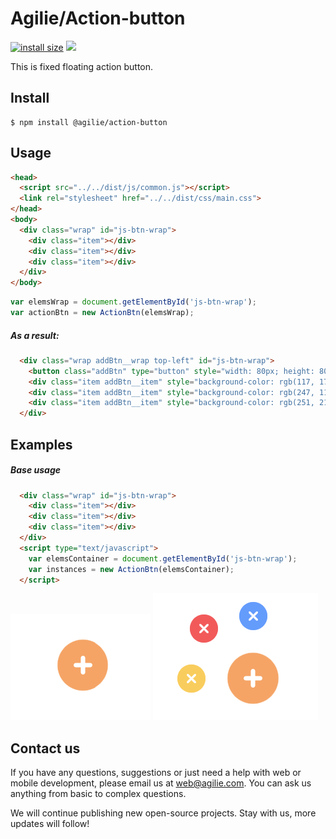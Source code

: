 # Agilie/Action-button

[![install size](https://packagephobia.now.sh/badge?p=@agilie/action-button)](https://packagephobia.now.sh/result?p=@agilie/action-button)
[![](https://img.shields.io/github/license/agilie/action-button.svg)](https://github.com/agilie/action-button/tree/master)


This is fixed floating action button.

## Install

```
$ npm install @agilie/action-button
```

## Usage

```html
<head>
  <script src="../../dist/js/common.js"></script>
  <link rel="stylesheet" href="../../dist/css/main.css">
</head>
<body>
  <div class="wrap" id="js-btn-wrap">
    <div class="item"></div>
    <div class="item"></div>
    <div class="item"></div>
  </div>
</body>
```

```js
var elemsWrap = document.getElementById('js-btn-wrap');
var actionBtn = new ActionBtn(elemsWrap);
```

##### As a result:

```html
  <div class="wrap addBtn__wrap top-left" id="js-btn-wrap">
    <button class="addBtn" type="button" style="width: 80px; height: 80px; background-image: url('/icons/plus_2.svg'); background-size: 30px; background-color: rgb(249, 180, 120);"></button>
    <div class="item addBtn__item" style="background-color: rgb(117, 174, 253); transition-delay: 0s; transition-duration: 0.8s;"></div>
    <div class="item addBtn__item" style="background-color: rgb(247, 113, 109); transition-delay: 0.5s; transition-duration: 0.8s;"></div>
    <div class="item addBtn__item" style="background-color: rgb(251, 213, 112); transition-delay: 1s; transition-duration: 0.8s;"></div>
  </div>
```

## Examples

##### Base usage

```html
  <div class="wrap" id="js-btn-wrap">
    <div class="item"></div>
    <div class="item"></div>
    <div class="item"></div>
  </div>
  <script type="text/javascript">
    var elemsContainer = document.getElementById('js-btn-wrap');
    var instances = new ActionBtn(elemsContainer);
  </script>
```
![Preview](examples/default/action-button_01.png)
![Preview](examples/default/action-button_02.png)

## Contact us
If you have any questions, suggestions or just need a help with web or mobile development, please email us at <web@agilie.com>. You can ask us anything from basic to complex questions.

We will continue publishing new open-source projects. Stay with us, more updates will follow!
